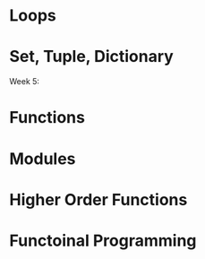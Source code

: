 # Loops
# Set, Tuple, Dictionary

Week 5:
# Functions
# Modules
# Higher Order Functions
# Functoinal Programming
